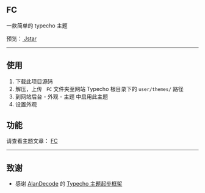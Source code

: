 ## FC
一款简单的 typecho 主题

预览：[ Jstar ](https://blog.joessem.com/)

-------

## 使用

1. 下载此项目源码
2. 解压，上传 ` FC` 文件夹至网站 Typecho 根目录下的 `user/themes/` 路径
3. 到网站后台 - 外观 - 主题 中启用此主题
4. 设置外观



## 功能

请查看主题文章： [FC](https://blog.joessem.com/index.php/archives/FC.html)

-------

## 致谢

* 感谢 [AlanDecode](https://github.com/AlanDecode) 的 [Typecho 主题起步框架](https://github.com/AlanDecode/typecho-theme-dev-framework)
